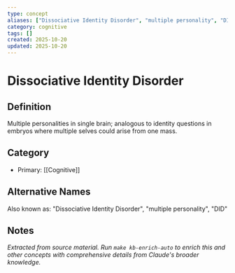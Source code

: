 ```yaml
---
type: concept
aliases: ["Dissociative Identity Disorder", "multiple personality", "DID"]
category: cognitive
tags: []
created: 2025-10-20
updated: 2025-10-20
---
```


# Dissociative Identity Disorder

## Definition

Multiple personalities in single brain; analogous to identity questions in embryos where multiple selves could arise from one mass.

## Category

- Primary: [[Cognitive]]

## Alternative Names

Also known as: "Dissociative Identity Disorder", "multiple personality", "DID"

## Notes

*Extracted from source material. Run `make kb-enrich-auto` to enrich this and other concepts with comprehensive details from Claude's broader knowledge.*
